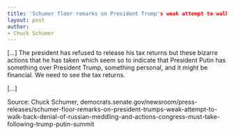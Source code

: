 ```yaml
---
title: 'Schumer floor remarks on President Trump's weak attempt to walk back denial of Russian meddling and actions congress must take following Trump-Putin summit'
layout: post
author:
- Chuck Schumer
---
```


[…] The president has refused to release his tax returns but these bizarre actions that he has taken which seem so to indicate that President Putin has something over President Trump, something personal, and it might be financial. We need to see the tax returns.

[…]

Source: Chuck Schumer, democrats.senate.gov/newsroom/press-releases/schumer-floor-remarks-on-president-trumps-weak-attempt-to-walk-back-denial-of-russian-meddling-and-actions-congress-must-take-following-trump-putin-summit
